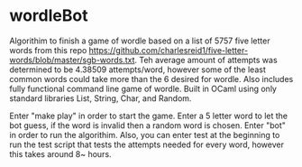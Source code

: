# wordleBot

Algorithim to finish a game of wordle based on a list of 5757 five letter words from this repo https://github.com/charlesreid1/five-letter-words/blob/master/sgb-words.txt. 
Teh average amount of attempts was determined to be 4.38509 attempts/word, however some of the least common words could take more than the 6 desired for wordle. Also includes fully functional command line game of wordle. Built in OCaml using only standard libraries List, String, Char, and Random.

Enter "make play" in order to start the game. Enter a 5 letter word to let the bot guess, if the word is invalid then a random word is chosen. Enter "bot" in order to run the algorithim. Also, you can enter test at the beginning to run the test script that tests the attempts needed for every word, however this takes around 8~ hours.



